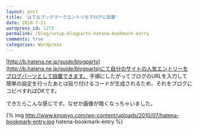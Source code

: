 ```yaml
---
layout: post
title: 'はてなブックマークエントリをブログに設置'
date: 2010-7-21
wordpress_id: 1272
permalink: /blog/setup-blogparts-hatena-bookmark-entry
comments: true
categories: Wordpress
---
```

[http://b.hatena.ne.jp/guide/blogparts](http://b.hatena.ne.jp/guide/blogparts)にて自分のサイトの人気エントリーをブログパーツとして設置できます。
手順にしたがってブログのURLを入力して簡単の設定を行ったあとは貼り付けるコードが生成されるため、それをブログにコピペすればOKです。

できたらこんな感じです。なぜか画像が暗くなっちゃいました。

{% img http://www.kinopyo.com/wp-content/uploads/2010/07/hatena-bookmark-entry.jpg hatena-bookmark-entry %}
